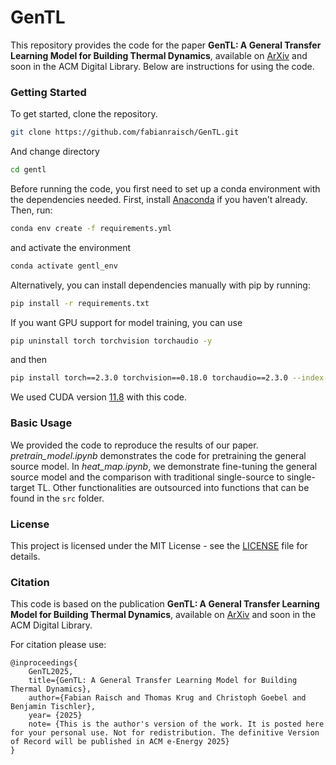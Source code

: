 # GenTL 

This repository provides the code for the paper **GenTL: A General Transfer Learning Model for Building Thermal Dynamics**, available on [ArXiv](http://arxiv.org/abs/2501.13703) and soon in the ACM Digital Library. Below are instructions for using the code.

### Getting Started

To get started, clone the repository.  

``` bash
git clone https://github.com/fabianraisch/GenTL.git
```  
And change directory

``` bash
cd gentl
```
Before running the code, you first need to set up a conda environment with the dependencies needed. First, install [Anaconda](https://www.anaconda.com/download) if you haven’t already. Then, run:

```bash
conda env create -f requirements.yml
```

and activate the environment
```bash
conda activate gentl_env
```
Alternatively, you can install dependencies manually with pip by running:
```bash
pip install -r requirements.txt
```

If you want GPU support for model training, you can use  
```bash
pip uninstall torch torchvision torchaudio -y
```
and then
```bash
pip install torch==2.3.0 torchvision==0.18.0 torchaudio==2.3.0 --index-url https://download.pytorch.org/whl/cu118
```
We used CUDA version [11.8](https://developer.nvidia.com/cuda-11-8-0-download-archive) with this code.  


### Basic Usage

We provided the code to reproduce the results of our paper. *pretrain_model.ipynb* demonstrates the code for pretraining the general source model. In *heat_map.ipynb*, we demonstrate fine-tuning the general source model and the comparison with traditional single-source to single-target TL. Other functionalities are outsourced into functions that can be found in the ```src``` folder.  

### License

This project is licensed under the MIT License - see the [LICENSE](./LICENSE) file for details.


### Citation
This code is based on the publication **GenTL: A General Transfer Learning Model for Building Thermal Dynamics**, available on [ArXiv](http://arxiv.org/abs/2501.13703) and soon in the ACM Digital Library.

For citation please use:  

```
@inproceedings{
    GenTL2025,
    title={GenTL: A General Transfer Learning Model for Building Thermal Dynamics},
    author={Fabian Raisch and Thomas Krug and Christoph Goebel and Benjamin Tischler},
    year= {2025}
    note= {This is the author's version of the work. It is posted here for your personal use. Not for redistribution. The definitive Version of Record will be published in ACM e-Energy 2025}
}
```
